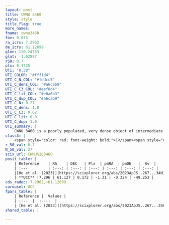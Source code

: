 ```yaml
---
layout: post
title: CWNU 3460
style: style
title_flag: true
more_names: 
fname: cwnu3460
fov: 0.023
ra_icrs: 7.2962
de_icrs: 61.12699
glon: 120.24733
glat: -1.62887
r50: 0.7
plx: 0.1725
UTI: "0.38"
UTI_COLOR: "#fff1d4"
UTI_C_N_COL: "#fddcc5"
UTI_C_dens_COL: "#a6cab9"
UTI_C_C3_COL: "#eef8d4"
UTI_C_lit_COL: "#e0a6b3"
UTI_C_dup_COL: "#a6cab9"
UTI_C_N: 0.27
UTI_C_dens: 1.0
UTI_C_C3: 0.62
UTI_C_lit: 0.0
UTI_C_dup: 1.0
UTI_summary: |
    CWNU 3460 is a poorly populated, very dense object of intermediate C3 quality. It was recently reported in the literature.
class3: |
    <span style="color: red; font-weight: bold;">C</span><span style="color: green; font-weight: bold;">A</span>
r_50_val: 0.7
N_50_val: 27
scix_url: CWNU%203460
posit_table: |
    | Reference    | RA    | DEC   | Plx  | pmRA  | pmDE   |  Rv  |
    | :---         | :---: | :---: | :---: | :---: | :---: | :---: |
    |[He et al. (2023)](https://scixplorer.org/abs/2023ApJS..267...34H) | 7.299 | 61.127 | 0.178 | -1.285 | -0.335 | -49.25 |
    | **UCC** |7.296 | 61.127 | 0.172 | -1.31 | -0.324 | -49.253 | 
cds_radec: 7.2962,+61.12699
carousel: UCC
fpars_table: |
    | Reference |  Values |
    | :---  |  :---:  |
    | [He et al. (2023)](https://scixplorer.org/abs/2023ApJS..267...34H) | `A0=1.8, m-M=13.15, logA=8.9` |
shared_table: |
    
---
```

